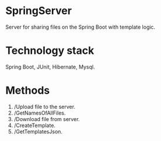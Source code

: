 # SpringServer
Server for sharing files on the Spring Boot with template logic. 
# Technology stack
Spring Boot, JUnit, Hibernate, Mysql.
# Methods
1. /Upload file to the server.
2. /GetNamesOfAllFiles.
3. /Download file from server.
4. /СreateTemplate.
5. /GetTemplatesJson.
